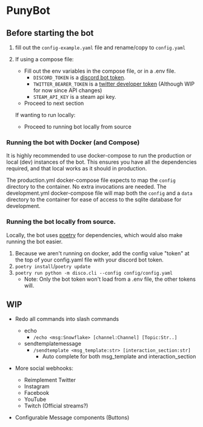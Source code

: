 # PunyBot

## Before starting the bot
1) fill out the `config-example.yaml` file and rename/copy to `config.yaml`
2) If using a compose file:
   - Fill out the env variables in the compose file, or in a .env file.
       - `DISCORD_TOKEN` is a [discord bot token](https://discord.com/developers/applications).
       - `TWITTER_BEARER_TOKEN` is a [twitter developer token](https://dev.twitter.com) (Although WIP for now since API changes)
       - `STEAM_API_KEY` is a steam api key.
   - Proceed to next section

   If wanting to run locally:
    - Proceed to running bot locally from source

### Running the bot with Docker (and Compose)

It is highly recommended to use docker-compose to run the production or local (dev) instances of the bot. This ensures you have all the dependencies required, and that local works as it should in production. 

The production.yml docker-compose file expects to map the `config` directory to the container. No extra invocations are needed. 
The development.yml docker-compose file will map both the `config` and a `data` directory to the container for ease of access to the sqlite database for development.


### Running the bot locally from source. 

Locally, the bot uses [poetry](https://python-poetry.org/) for dependencies, which would also make running the bot easier.

1) Because we aren't running on docker, add the config value "token" at the top of your config.yaml file with your discord bot token.
2) `poetry install`/`poetry update`
3) `poetry run python -m disco.cli --config config/config.yaml`
    - Note: Only the bot token won't load from a .env file, the other tokens will.

## WIP
- Redo all commands into slash commands 
  - echo
    - `/echo <msg:Snowflake> [channel:Channel] [Topic:Str..]`
  - sendtemplatemessage
    - `/sendtemplate <msg_template:str> [interaction_section:str]`
      - Auto complete for both msg_template and interaction_section


- More social webhooks:
  - Reimplement Twitter
  - Instagram
  - Facebook
  - YouTube
  - Twitch (Official streams?)


- Configurable Message components (Buttons)

